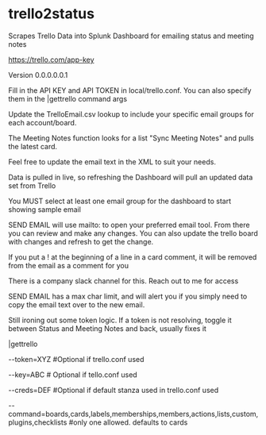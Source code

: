# trello2status
Scrapes Trello Data into Splunk Dashboard for emailing status and meeting notes

https://trello.com/app-key

Version 0.0.0.0.0.1

Fill in the API KEY and API TOKEN in local/trello.conf. You can also specify them in the |gettrello command args

Update the TrelloEmail.csv lookup to include your specific email groups for each account/board.

The Meeting Notes function looks for a list "Sync Meeting Notes" and pulls the latest card.

Feel free to update the email text in the XML to suit your needs.

Data is pulled in live, so refreshing the Dashboard will pull an updated data set from Trello

You MUST select at least one email group for the dashboard to start showing sample email

SEND EMAIL will use mailto: to open your preferred email tool. From there you can review and make any changes. You can also update the trello board with changes and refresh to get the change.

If you put a ! at the beginning of a line in a card comment, it will be removed from the email as a comment for you

There is a company slack channel for this. Reach out to me for access

SEND EMAIL has a max char limit, and will alert you if you simply need to copy the email text over to the new email.

Still ironing out some token logic. If a token is not resolving, toggle it between Status and Meeting Notes and back, usually fixes it

|gettrello

--token=XYZ #Optional if trello.conf used

--key=ABC # Optional if tello.conf used

--creds=DEF #Optional if default stanza used in trello.conf used

--command=boards,cards,labels,memberships,members,actions,lists,custom,plugins,checklists #only one allowed. defaults to cards
